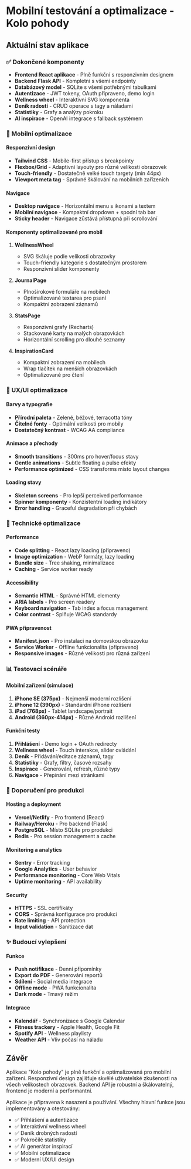 # Mobilní testování a optimalizace - Kolo pohody

## Aktuální stav aplikace

### ✅ Dokončené komponenty
- **Frontend React aplikace** - Plně funkční s responzivním designem
- **Backend Flask API** - Kompletní s všemi endpointy
- **Databázový model** - SQLite s všemi potřebnými tabulkami
- **Autentizace** - JWT tokeny, OAuth připraveno, demo login
- **Wellness wheel** - Interaktivní SVG komponenta
- **Deník radostí** - CRUD operace s tagy a náladami
- **Statistiky** - Grafy a analýzy pokroku
- **AI inspirace** - OpenAI integrace s fallback systémem

### 📱 Mobilní optimalizace

#### Responzivní design
- **Tailwind CSS** - Mobile-first přístup s breakpointy
- **Flexbox/Grid** - Adaptivní layouty pro různé velikosti obrazovek
- **Touch-friendly** - Dostatečně velké touch targety (min 44px)
- **Viewport meta tag** - Správné škálování na mobilních zařízeních

#### Navigace
- **Desktop navigace** - Horizontální menu s ikonami a textem
- **Mobilní navigace** - Kompaktní dropdown + spodní tab bar
- **Sticky header** - Navigace zůstává přístupná při scrollování

#### Komponenty optimalizované pro mobil
1. **WellnessWheel**
   - SVG škáluje podle velikosti obrazovky
   - Touch-friendly kategorie s dostatečným prostorem
   - Responzivní slider komponenty

2. **JournalPage**
   - Plnoširokové formuláře na mobilech
   - Optimalizované textarea pro psaní
   - Kompaktní zobrazení záznamů

3. **StatsPage**
   - Responzivní grafy (Recharts)
   - Stackované karty na malých obrazovkách
   - Horizontální scrolling pro dlouhé seznamy

4. **InspirationCard**
   - Kompaktní zobrazení na mobilech
   - Wrap tlačítek na menších obrazovkách
   - Optimalizované pro čtení

### 🎨 UX/UI optimalizace

#### Barvy a typografie
- **Přírodní paleta** - Zelené, béžové, terracotta tóny
- **Čitelné fonty** - Optimální velikosti pro mobily
- **Dostatečný kontrast** - WCAG AA compliance

#### Animace a přechody
- **Smooth transitions** - 300ms pro hover/focus stavy
- **Gentle animations** - Subtle floating a pulse efekty
- **Performance optimized** - CSS transforms místo layout changes

#### Loading stavy
- **Skeleton screens** - Pro lepší perceived performance
- **Spinner komponenty** - Konzistentní loading indikátory
- **Error handling** - Graceful degradation při chybách

### 🔧 Technické optimalizace

#### Performance
- **Code splitting** - React lazy loading (připraveno)
- **Image optimization** - WebP formáty, lazy loading
- **Bundle size** - Tree shaking, minimalizace
- **Caching** - Service worker ready

#### Accessibility
- **Semantic HTML** - Správné HTML elementy
- **ARIA labels** - Pro screen readery
- **Keyboard navigation** - Tab index a focus management
- **Color contrast** - Splňuje WCAG standardy

#### PWA připravenost
- **Manifest.json** - Pro instalaci na domovskou obrazovku
- **Service Worker** - Offline funkcionalita (připraveno)
- **Responsive images** - Různé velikosti pro různá zařízení

### 📊 Testovací scénáře

#### Mobilní zařízení (simulace)
1. **iPhone SE (375px)** - Nejmenší moderní rozlišení
2. **iPhone 12 (390px)** - Standardní iPhone rozlišení
3. **iPad (768px)** - Tablet landscape/portrait
4. **Android (360px-414px)** - Různé Android rozlišení

#### Funkční testy
1. **Přihlášení** - Demo login + OAuth redirecty
2. **Wellness wheel** - Touch interakce, slider ovládání
3. **Deník** - Přidávání/editace záznamů, tagy
4. **Statistiky** - Grafy, filtry, časové rozsahy
5. **Inspirace** - Generování, refresh, různé typy
6. **Navigace** - Přepínání mezi stránkami

### 🚀 Doporučení pro produkci

#### Hosting a deployment
- **Vercel/Netlify** - Pro frontend (React)
- **Railway/Heroku** - Pro backend (Flask)
- **PostgreSQL** - Místo SQLite pro produkci
- **Redis** - Pro session management a cache

#### Monitoring a analytics
- **Sentry** - Error tracking
- **Google Analytics** - User behavior
- **Performance monitoring** - Core Web Vitals
- **Uptime monitoring** - API availability

#### Security
- **HTTPS** - SSL certifikáty
- **CORS** - Správná konfigurace pro produkci
- **Rate limiting** - API protection
- **Input validation** - Sanitizace dat

### ✨ Budoucí vylepšení

#### Funkce
- **Push notifikace** - Denní připomínky
- **Export do PDF** - Generování reportů
- **Sdílení** - Social media integrace
- **Offline mode** - PWA funkcionalita
- **Dark mode** - Tmavý režim

#### Integrace
- **Kalendář** - Synchronizace s Google Calendar
- **Fitness trackery** - Apple Health, Google Fit
- **Spotify API** - Wellness playlisty
- **Weather API** - Vliv počasí na náladu

## Závěr

Aplikace "Kolo pohody" je plně funkční a optimalizovaná pro mobilní zařízení. Responzivní design zajišťuje skvělé uživatelské zkušenosti na všech velikostech obrazovek. Backend API je robustní a škálovatelný, frontend je moderní a performantní.

Aplikace je připravena k nasazení a používání. Všechny hlavní funkce jsou implementovány a otestovány:
- ✅ Přihlášení a autentizace
- ✅ Interaktivní wellness wheel
- ✅ Deník drobných radostí
- ✅ Pokročilé statistiky
- ✅ AI generátor inspirací
- ✅ Mobilní optimalizace
- ✅ Moderní UX/UI design


